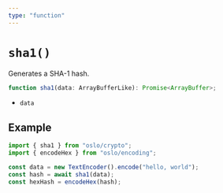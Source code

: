 ```yaml
---
type: "function"
---
```


# `sha1()`

Generates a SHA-1 hash.

```ts
function sha1(data: ArrayBufferLike): Promise<ArrayBuffer>;
```

- `data`

## Example

```ts
import { sha1 } from "oslo/crypto";
import { encodeHex } from "oslo/encoding";

const data = new TextEncoder().encode("hello, world");
const hash = await sha1(data);
const hexHash = encodeHex(hash);
```
